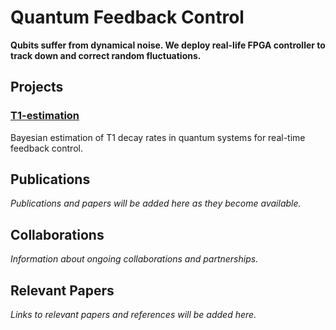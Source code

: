 # Quantum Feedback Control

**Qubits suffer from dynamical noise. We deploy real-life FPGA controller to track down and correct random fluctuations.**

## Projects

### [T1-estimation](https://github.com/JAK-lab/qfc-T1-estimation)
Bayesian estimation of T1 decay rates in quantum systems for real-time feedback control.

## Publications

*Publications and papers will be added here as they become available.*

## Collaborations

*Information about ongoing collaborations and partnerships.*

## Relevant Papers

*Links to relevant papers and references will be added here.*